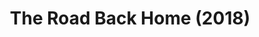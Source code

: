 ---
layout: projectPage
title: The Road Back Home (2018)
paragraphs:
 - text: |
     Inspired by slow television, this website is going places and streaming its eventful journey.
 - text: |
     Link:<br/>
     <a class="underlined" href=" http://theroadbackhome.net" target="__blank">http://theroadbackhome.net</a> (sound on)
 - text: |
     Featured on <a class="underlined" href="http://brutalistwebsites.com/theroadbackhome.net/">Brutalist Websites</a>.
   small: true
images:
 - url: https://cortex.persona.co/w/800/q/67/i/c3b52059568e43e7d4eea38c403273cefe63d6b4f1275e23a0f67d4afd8e7d40/roadbackhome.gif
---